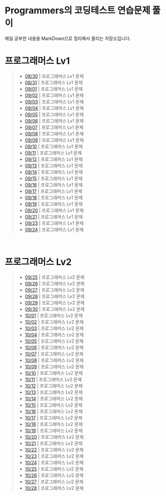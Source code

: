 # Programmers의 코딩테스트 연습문제 풀이
매일 공부한 내용을 MarkDown으로 정리해서 올리는 저장소입니다.

# 프로그래머스 Lv1
> - [08/30](./README/0830.md) | 프로그래머스 Lv1 문제
> - [08/31](./README/0831.md) | 프로그래머스 Lv1 문제
> - [09/01](./README/0901.md) | 프로그래머스 Lv1 문제
> - [09/02](./README/0902.md) | 프로그래머스 Lv1 문제
> - [09/03](./README/0903.md) | 프로그래머스 Lv1 문제
> - [09/04](./README/0904.md) | 프로그래머스 Lv1 문제
> - [09/05](./README/0905.md) | 프로그래머스 Lv1 문제
> - [09/06](./README/0906.md) | 프로그래머스 Lv1 문제
> - [09/07](./README/0907.md) | 프로그래머스 Lv1 문제
> - [09/08](./README/0908.md) | 프로그래머스 Lv1 문제
> - [09/09](./README/0909.md) | 프로그래머스 Lv1 문제
> - [09/10](./README/0910.md) | 프로그래머스 Lv1 문제
> - [09/11](./README/0911.md) | 프로그래머스 Lv1 문제
> - [09/12](./README/0912.md) | 프로그래머스 Lv1 문제
> - [09/13](./README/0913.md) | 프로그래머스 Lv1 문제
> - [09/14](./README/0914.md) | 프로그래머스 Lv1 문제
> - [09/15](./README/0915.md) | 프로그래머스 Lv1 문제
> - [09/16](./README/0916.md) | 프로그래머스 Lv1 문제
> - [09/17](./README/0917.md) | 프로그래머스 Lv1 문제
> - [09/18](./README/0918.md) | 프로그래머스 Lv1 문제
> - [09/19](./README/0919.md) | 프로그래머스 Lv1 문제
> - [09/20](./README/0920.md) | 프로그래머스 Lv1 문제
> - [09/21](./README/0921.md) | 프로그래머스 Lv1 문제
> - [09/23](./README/0923.md) | 프로그래머스 Lv1 문제
> - [09/24](./README/0924.md) | 프로그래머스 Lv1 문제

<br>

# 프로그래머스 Lv2
> - [09/25](./README/0925.md) | 프로그래머스 Lv2 문제
> - [09/26](./README/0926.md) | 프로그래머스 Lv2 문제
> - [09/27](./README/0927.md) | 프로그래머스 Lv2 문제
> - [09/28](./README/0928.md) | 프로그래머스 Lv2 문제
> - [09/29](./README/0929.md) | 프로그래머스 Lv2 문제
> - [09/30](./README/0930.md) | 프로그래머스 Lv2 문제
> - [10/01](./README/1001.md) | 프로그래머스 Lv2 문제
> - [10/02](./README/1002.md) | 프로그래머스 Lv2 문제
> - [10/03](./README/1003.md) | 프로그래머스 Lv2 문제
> - [10/04](./README/1004.md) | 프로그래머스 Lv2 문제
> - [10/05](./README/1005.md) | 프로그래머스 Lv2 문제
> - [10/06](./README/1006.md) | 프로그래머스 Lv2 문제
> - [10/07](./README/1007.md) | 프로그래머스 Lv2 문제
> - [10/08](./README/1008.md) | 프로그래머스 Lv2 문제
> - [10/09](./README/1009.md) | 프로그래머스 Lv2 문제
> - [10/10](./README/1010.md) | 프로그래머스 Lv2 문제
> - [10/11](./README/1011.md) | 프로그래머스 Lv2 문제
> - [10/12](./README/1012.md) | 프로그래머스 Lv2 문제
> - [10/13](./README/1013.md) | 프로그래머스 Lv2 문제
> - [10/14](./README/1014.md) | 프로그래머스 Lv2 문제
> - [10/15](./README/1015.md) | 프로그래머스 Lv2 문제
> - [10/16](./README/1016.md) | 프로그래머스 Lv2 문제
> - [10/17](./README/1017.md) | 프로그래머스 Lv2 문제
> - [10/18](./README/1018.md) | 프로그래머스 Lv2 문제
> - [10/19](./README/1019.md) | 프로그래머스 Lv2 문제
> - [10/20](./README/1020.md) | 프로그래머스 Lv2 문제
> - [10/21](./README/1021.md) | 프로그래머스 Lv2 문제
> - [10/22](./README/1022.md) | 프로그래머스 Lv2 문제
> - [10/23](./README/1023.md) | 프로그래머스 Lv2 문제
> - [10/24](./README/1024.md) | 프로그래머스 Lv2 문제
> - [10/25](./README/1025.md) | 프로그래머스 Lv2 문제
> - [10/26](./README/1026.md) | 프로그래머스 Lv2 문제
> - [10/27](./README/1027.md) | 프로그래머스 Lv2 문제
> - [10/28](./README/1028.md) | 프로그래머스 Lv2 문제
